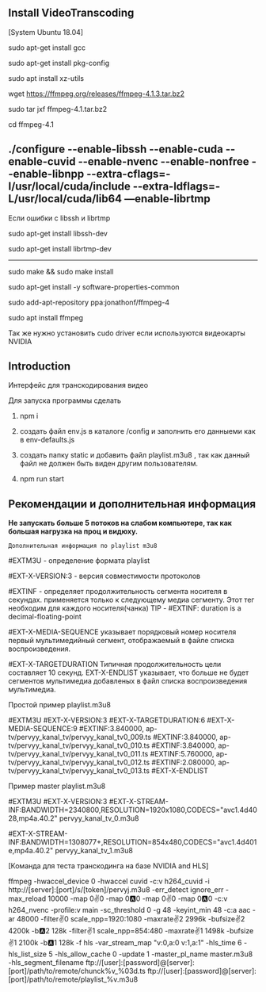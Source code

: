 Install VideoTranscoding
----------------------------------------------------------------
[System Ubuntu 18.04]

sudo apt-get install gcc

sudo apt-get install pkg-config

sudo apt install xz-utils

wget https://ffmpeg.org/releases/ffmpeg-4.1.3.tar.bz2

sudo tar jxf ffmpeg-4.1.tar.bz2

cd ffmpeg-4.1

./configure --enable-libssh  --enable-cuda --enable-cuvid --enable-nvenc --enable-nonfree 
            --enable-libnpp --extra-cflags=-I/usr/local/cuda/include 
            --extra-ldflags=-L/usr/local/cuda/lib64 —enable-librtmp
---

Если ошибки с libssh и librtmp

sudo apt-get install libssh-dev

sudo apt-get install librtmp-dev

---

sudo make &&  sudo make install

sudo apt-get install -y software-properties-common

sudo add-apt-repository ppa:jonathonf/ffmpeg-4

sudo apt install ffmpeg

Так же нужно установить cudo driver если используются видеокарты NVIDIA


Introduction
----------------------------------------------------------------

Интерфейс для транскодирования видео

Для запуска программы сделать 

1) npm i

2) создать файл env.js в каталоге /config и заполнить его данныеми как в env-defaults.js

2) создать папку static и добавить файл playlist.m3u8 , так как данный файл не должен быть виден другим пользователям.

3) npm run start

Рекомендации и дополнительная информация
-----------------------------------------------------------------

**Не запускать больше 5 потоков на слабом компьютере, так как большая нагрузка на проц и видюху.**


`Дополнительная информация по playlist m3u8`

#EXTM3U - определение формата playlist

#EXT-X-VERSION:3  - версия совместимости протоколов

#EXTINF - определяет продолжительность сегмента носителя в секундах.
применяется только к следующему медиа сегменту. Этот тег необходим для каждого носителя(чанка)
TIP -  #EXTINF: duration is a decimal-floating-point

#EXT-X-MEDIA-SEQUENCE указывает порядковый номер носителя
первый мультимедийный сегмент, отображаемый в файле списка воспроизведения.

#EXT-X-TARGETDURATION Типичная продолжительность цели составляет 10 секунд.
EXT-X-ENDLIST указывает, что больше не будет сегментов мультимедиа
 добавленых в файл списка воспроизведения мультимедиа.
 
 Простой пример playlist.m3u8
 
 #EXTM3U
 #EXT-X-VERSION:3
 #EXT-X-TARGETDURATION:6
 #EXT-X-MEDIA-SEQUENCE:9
 #EXTINF:3.840000,
 ap-tv/pervyy_kanal_tv/pervyy_kanal_tv0_009.ts
 #EXTINF:3.840000,
 ap-tv/pervyy_kanal_tv/pervyy_kanal_tv0_010.ts
 #EXTINF:3.840000,
 ap-tv/pervyy_kanal_tv/pervyy_kanal_tv0_011.ts
 #EXTINF:5.760000,
 ap-tv/pervyy_kanal_tv/pervyy_kanal_tv0_012.ts
 #EXTINF:2.080000,
 ap-tv/pervyy_kanal_tv/pervyy_kanal_tv0_013.ts
 #EXT-X-ENDLIST

Пример master playlist.m3u8

#EXTM3U
#EXT-X-VERSION:3
#EXT-X-STREAM-INF:BANDWIDTH=2340800,RESOLUTION=1920x1080,CODECS="avc1.4d4028,mp4a.40.2"
pervyy_kanal_tv_0.m3u8

#EXT-X-STREAM-INF:BANDWIDTH=1308077+,RESOLUTION=854x480,CODECS="avc1.4d401e,mp4a.40.2"
pervyy_kanal_tv_1.m3u8

[Команда для теста транскодинга на базе NVIDIA and HLS]

ffmpeg -hwaccel_device 0 -hwaccel cuvid -c:v h264_cuvid -i 
        http://[server]:[port]/s/[token]/pervyj.m3u8 
        -err_detect ignore_err -max_reload 10000 
        -map 0:v:0 -map 0:a:0 -map 0:v:0 -map 0:a:0 
        -c:v h264_nvenc -profile:v main -sc_threshold 0 
        -g 48 -keyint_min 48 -c:a aac -ar 48000 
        -filter:v:0 scale_npp=1920:1080 -maxrate:v:2 2996k 
        -bufsize:v:2 4200k -b:a:2 128k -filter:v:1 
        scale_npp=854:480 -maxrate:v:1 1498k -bufsize:v:1 
        2100k -b:a:1 128k -f hls -var_stream_map "v:0,a:0 
        v:1,a:1" -hls_time 6 -hls_list_size 5 -hls_allow_cache 0 
        -update 1 -master_pl_name master.m3u8 -hls_segment_filename 
        ftp://[user]:[password]@[server]:[port]/path/to/remote/chunck%v_%03d.ts 
        ftp://[user]:[password]@[server]:[port]/path/to/remote/playlist_%v.m3u8
        
